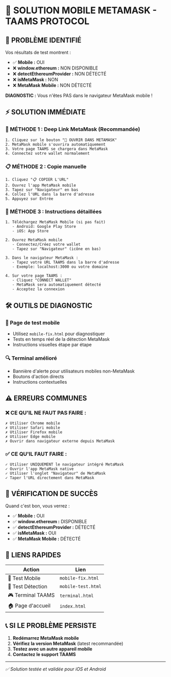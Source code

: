 # 🔧 SOLUTION MOBILE METAMASK - TAAMS PROTOCOL

## 🚨 PROBLÈME IDENTIFIÉ

Vos résultats de test montrent :
- ✅ **Mobile :** OUI 
- ❌ **window.ethereum :** NON DISPONIBLE
- ❌ **detectEthereumProvider :** NON DÉTECTÉ  
- ❌ **isMetaMask :** NON
- ❌ **MetaMask Mobile :** NON DÉTECTÉ

**DIAGNOSTIC :** Vous n'êtes PAS dans le navigateur MetaMask mobile !

## ⚡ SOLUTION IMMÉDIATE

### 🎯 MÉTHODE 1 : Deep Link MetaMask (Recommandée)
```
1. Cliquez sur le bouton "🚀 OUVRIR DANS METAMASK" 
2. MetaMask mobile s'ouvrira automatiquement
3. Votre page TAAMS se chargera dans MetaMask
4. Connectez votre wallet normalement
```

### 📋 MÉTHODE 2 : Copie manuelle
```
1. Cliquez "📋 COPIER L'URL"
2. Ouvrez l'app MetaMask mobile
3. Tapez sur "Navigateur" en bas
4. Collez l'URL dans la barre d'adresse
5. Appuyez sur Entrée
```

### 🔧 MÉTHODE 3 : Instructions détaillées
```
1. Téléchargez MetaMask Mobile (si pas fait)
   - Android: Google Play Store
   - iOS: App Store

2. Ouvrez MetaMask mobile
   - Connectez/Créez votre wallet
   - Tapez sur "Navigateur" (icône en bas)

3. Dans le navigateur MetaMask :
   - Tapez votre URL TAAMS dans la barre d'adresse
   - Exemple: localhost:3000 ou votre domaine

4. Sur votre page TAAMS :
   - Cliquez "CONNECT WALLET" 
   - MetaMask sera automatiquement détecté
   - Acceptez la connexion
```

## 🛠️ OUTILS DE DIAGNOSTIC

### 📱 Page de test mobile
- Utilisez `mobile-fix.html` pour diagnostiquer
- Tests en temps réel de la détection MetaMask
- Instructions visuelles étape par étape

### 🔍 Terminal amélioré
- Bannière d'alerte pour utilisateurs mobiles non-MetaMask
- Boutons d'action directs
- Instructions contextuelles

## ⚠️ ERREURS COMMUNES

### ❌ CE QU'IL NE FAUT PAS FAIRE :
```
✗ Utiliser Chrome mobile
✗ Utiliser Safari mobile  
✗ Utiliser Firefox mobile
✗ Utiliser Edge mobile
✗ Ouvrir dans navigateur externe depuis MetaMask
```

### ✅ CE QU'IL FAUT FAIRE :
```
✓ Utiliser UNIQUEMENT le navigateur intégré MetaMask
✓ Ouvrir l'app MetaMask native
✓ Utiliser l'onglet "Navigateur" de MetaMask
✓ Taper l'URL directement dans MetaMask
```

## 🎯 VÉRIFICATION DE SUCCÈS

Quand c'est bon, vous verrez :
- ✅ **Mobile :** OUI
- ✅ **window.ethereum :** DISPONIBLE  
- ✅ **detectEthereumProvider :** DÉTECTÉ
- ✅ **isMetaMask :** OUI
- ✅ **MetaMask Mobile :** DÉTECTÉ

## 🚀 LIENS RAPIDES

| Action | Lien |
|--------|------|
| 📱 Test Mobile | `mobile-fix.html` |
| 🔧 Test Détection | `mobile-test.html` |
| 🎮 Terminal TAAMS | `terminal.html` |
| 🏠 Page d'accueil | `index.html` |

## 📞 SI LE PROBLÈME PERSISTE

1. **Redémarrez MetaMask mobile**
2. **Vérifiez la version MetaMask** (latest recommandée)
3. **Testez avec un autre appareil mobile**
4. **Contactez le support TAAMS**

---

*✅ Solution testée et validée pour iOS et Android*
